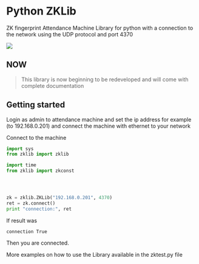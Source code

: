 # Python ZKLib #

ZK fingerprint Attendance Machine Library for python with a connection to the network using the UDP protocol and port 4370

[![](http://i.imgur.com/2tqfhMO.png?1)](https://www.paypal.com/cgi-bin/webscr?cmd=_donations&business=DCSTC5GTWLBAN&lc=ID&item_name=donywahyuisp&currency_code=USD&bn=PP%2dDonationsBF%3abtn_donate_SM%2egif%3aNonHosted)

## NOW ##
> This library is now beginning to be redeveloped and will come with complete documentation

## Getting started

Login as admin to attendance machine and set the ip address for example (to 192.168.0.201) and connect the machine with ethernet to your network


Connect to the machine

```python
import sys
from zklib import zklib

import time
from zklib import zkconst




zk = zklib.ZKLib("192.168.0.201", 4370)
ret = zk.connect()
print "connection:", ret
```

If result was
```
connection True
```
Then you are connected.

More examples on how to use the Library available in the
zktest.py file

